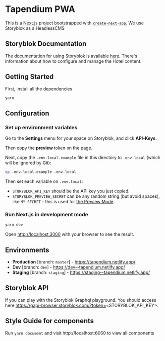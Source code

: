 # Tapendium PWA

This is a [Next.js](https://nextjs.org/) project bootstrapped with [`create-next-app`](https://github.com/zeit/next.js/tree/canary/packages/create-next-app). We use Storyblok as a HeadlessCMS

## Storyblok Documentation
The documentation for using Storyblok is available [here](/docs.md). There's information about how to configure and manage the Hotel content.

## Getting Started

First, install all the dependencies

```bash
yarn
```

## Configuration

### Set up environment variables

Go to the **Settings** menu for your space on Storyblok, and click **API-Keys**.

Then copy the **preview** token on the page.

Next, copy the `.env.local.example` file in this directory to `.env.local` (which will be ignored by Git):

```bash
cp .env.local.example .env.local
```

Then set each variable on `.env.local`:

- `STORYBLOK_API_KEY` should be the API key you just copied.
- `STORYBLOK_PREVIEW_SECRET` can be any random string (but avoid spaces), like `MY_SECRET` - this is used for [the Preview Mode](https://nextjs.org/docs/advanced-features/preview-mode).

### Run Next.js in development mode

```bash
yarn dev
```

Open [http://localhost:3000](http://localhost:3000) with your browser to see the result.

## Environments

- **Production** [branch: `master`] - https://tapendium.netlify.app/
- **Dev** [branch: `dev`] - https://dev--tapendium.netlify.app/
- **Staging** [branch: `staging`] - https://staging--tapendium.netlify.app/

## Storyblok API

If you can play with the Storyblok Graphql playground. You should access here https://gapi-browser.storyblok.com/?token=<STORYBLOK_API_KEY>.

## Style Guide for components
Run `yarn document`
and visit http://localhost:6060 to view all components
